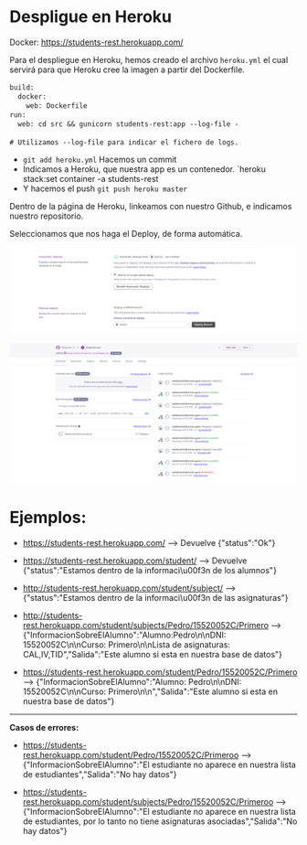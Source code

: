 # Despligue en Heroku

Docker:  https://students-rest.herokuapp.com/

Para el despliegue en Heroku, hemos creado el archivo `heroku.yml` el cual servirá para que Heroku cree la imagen a partir del Dockerfile.

```
build:
  docker:
    web: Dockerfile
run:
  web: cd src && gunicorn students-rest:app --log-file -

# Utilizamos --log-file para indicar el fichero de logs.
```

* `git add heroku.yml` Hacemos un commit
* Indicamos a Heroku, que nuestra app es un contenedor. `heroku stack:set container -a students-rest
* Y hacemos el push `git push heroku master`

Dentro de la página de Heroku, linkeamos con nuestro Github, e indicamos nuestro repositorio.

Seleccionamos que nos haga el Deploy, de forma automática.


![img](https://github.com/natalia2911/Proyecto-CloudComputing/blob/master/img/heroku-1.png)

![img](https://github.com/natalia2911/Proyecto-CloudComputing/blob/master/img/heroku-2.png)

# Ejemplos:
* https://students-rest.herokuapp.com/ --> Devuelve {"status":"Ok"}

* https://students-rest.herokuapp.com/student/ --> Devuelve {"status":"Estamos dentro de la informaci\u00f3n de los alumnos"}

* http://students-rest.herokuapp.com/student/subject/ --> {"status":"Estamos dentro de la informaci\u00f3n de las asignaturas"}

* http://students-rest.herokuapp.com/student/subjects/Pedro/15520052C/Primero --> {"InformacionSobreElAlumno":"Alumno:Pedro\n\nDNI: 15520052C\n\nCurso: Primero\n\nLista de asignaturas: CAL,IV,TID","Salida":"Este alumno si esta en nuestra base de datos"}

* https://students-rest.herokuapp.com/student/Pedro/15520052C/Primero --> {"InformacionSobreElAlumno":"Alumno: Pedro\n\nDNI: 15520052C\n\nCurso: Primero\n\n","Salida":"Este alumno si esta en nuestra base de datos"}

---

**Casos de errores:**

* https://students-rest.herokuapp.com/student/Pedro/15520052C/Primeroo --> {"InformacionSobreElAlumno":"El estudiante no aparece en nuestra lista de estudiantes","Salida":"No hay datos"}

* https://students-rest.herokuapp.com/student/subjects/Pedro/15520052C/Primeroo --> {"InformacionSobreElAlumno":"El estudiante no aparece en nuestra lista de estudiantes, por lo tanto no tiene asignaturas asociadas","Salida":"No hay datos"}